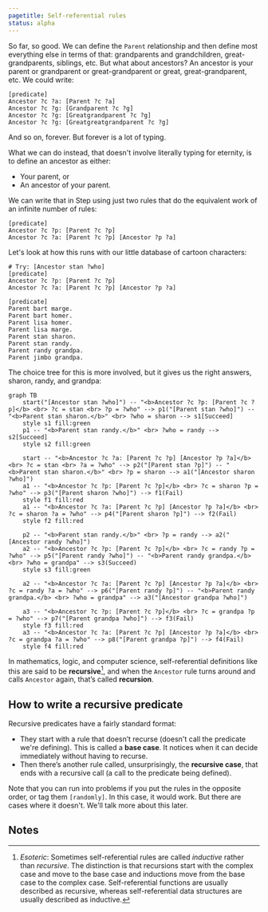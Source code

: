 ```yaml
---
pagetitle: Self-referential rules
status: alpha
---
```

So far, so good.  We can define the `Parent` relationship and then define most everything else in terms of that: grandparents and grandchildren, great-grandparents, siblings, etc. But what about ancestors?  An ancestor is your parent or grandparent or great-grandparent or great, great-grandparent, etc. We could write:
```step
[predicate]
Ancestor ?c ?a: [Parent ?c ?a]
Ancestor ?c ?g: [Grandparent ?c ?g]
Ancestor ?c ?g: [Greatgrandparent ?c ?g]
Ancestor ?c ?g: [Greatgreatgrandparent ?c ?g]
```
And so on, forever.  But forever is a lot of typing.

What we can do instead, that doesn't involve literally typing for eternity, is to define an ancestor as either:

* Your parent, or
* An ancestor of your parent.

We can write that in Step using just two rules that do the equivalent work of an infinite number of rules:
```step
[predicate]
Ancestor ?c ?p: [Parent ?c ?p]
Ancestor ?c ?a: [Parent ?c ?p] [Ancestor ?p ?a]
```
Let's look at how this runs with our little database of cartoon characters:
```Step
# Try: [Ancestor stan ?who]
[predicate]
Ancestor ?c ?p: [Parent ?c ?p]
Ancestor ?c ?a: [Parent ?c ?p] [Ancestor ?p ?a]

[predicate]
Parent bart marge.
Parent bart homer.
Parent lisa homer.
Parent lisa marge.
Parent stan sharon.
Parent stan randy.
Parent randy grandpa.
Parent jimbo grandpa.
```
The choice tree for this is more involved, but it gives us the right answers, sharon, randy, and grandpa:
```mermaid
graph TB
    start("[Ancestor stan ?who]") -- "<b>Ancestor ?c ?p: [Parent ?c ?p]</b> <br> ?c = stan <br> ?p = ?who" --> p1("[Parent stan ?who]") -- "<b>Parent stan sharon.</b>" <br> ?who = sharon --> s1[Succeed]
    style s1 fill:green
    p1 -- "<b>Parent stan randy.</b>" <br> ?who = randy --> s2[Succeed]
    style s2 fill:green

    start -- "<b>Ancestor ?c ?a: [Parent ?c ?p] [Ancestor ?p ?a]</b> <br> ?c = stan <br> ?a = ?who" --> p2("[Parent stan ?p]") -- "<b>Parent stan sharon.</b>" <br> ?p = sharon --> a1("[Ancestor sharon ?who]")
    a1 -- "<b>Ancestor ?c ?p: [Parent ?c ?p]</b> <br> ?c = sharon ?p = ?who" --> p3("[Parent sharon ?who]") --> f1(Fail)
    style f1 fill:red
    a1 -- "<b>Ancestor ?c ?a: [Parent ?c ?p] [Ancestor ?p ?a]</b> <br> ?c = sharon ?a = ?who" --> p4("[Parent sharon ?p]") --> f2(Fail)
    style f2 fill:red

    p2 -- "<b>Parent stan randy.</b>" <br> ?p = randy --> a2("[Ancestor randy ?who]")
    a2 -- "<b>Ancestor ?c ?p: [Parent ?c ?p]</b> <br> ?c = randy ?p = ?who" --> p5("[Parent randy ?who]") -- "<b>Parent randy grandpa.</b> <br> ?who = grandpa" --> s3(Succeed)
    style s3 fill:green

    a2 -- "<b>Ancestor ?c ?a: [Parent ?c ?p] [Ancestor ?p ?a]</b> <br> ?c = randy ?a = ?who" --> p6("[Parent randy ?p]") -- "<b>Parent randy grandpa.</b> <br> ?who = grandpa" --> a3("[Ancestor grandpa ?who]")

    a3 -- "<b>Ancestor ?c ?p: [Parent ?c ?p]</b> <br> ?c = grandpa ?p = ?who" --> p7("[Parent grandpa ?who]") --> f3(Fail)
    style f3 fill:red
    a3 -- "<b>Ancestor ?c ?a: [Parent ?c ?p] [Ancestor ?p ?a]</b> <br> ?c = grandpa ?a = ?who" --> p8("[Parent grandpa ?p]") --> f4(Fail)
    style f4 fill:red
```

In mathematics, logic, and computer science, self-referential definitions like this are said to be **recursive**[^inductive], and when the `Ancestor` rule turns around and calls `Ancestor` again, that’s called **recursion**.  

## How to write a recursive predicate

Recursive predicates have a fairly standard format:

* They start with a rule that doesn’t recurse (doesn't call the predicate we're defining).  This is called a **base case**.  It notices when it can decide immediately without having to recurse. 
* Then there’s another rule called, unsurprisingly, the **recursive case**, that ends with a recursive call (a call to the predicate being defined).

Note that you can run into problems if you put the rules in the opposite order, or tag them `[randomly]`.  In this case, it would work.  But there are cases where it doesn't.  We'll talk more about this later.  

## Notes

[^inductive]: *Esoteric*: Sometimes self-referential rules are called *inductive* rather than *recursive*.  The distinction is that recursions start with the complex case and move to the base case and inductions move from the base case to the complex case.  Self-referential functions are usually described as recursive, whereas self-referential data structures are usually described as inductive.
